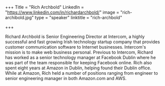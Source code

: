 +++
Title = "Rich Archbold"
LinkedIn = "https://www.linkedin.com/in/richardarchbold/"
image = "rich-archibold.jpg"
type = "speaker"
linktitle = "rich-archbold"

+++

Richard Archbold is Senior Engineering Director at Intercom, a highly successful and fast growing Irish technology startup company that provides customer communication software to Internet businesses. Intercom's mission is to make web business personal. Previous to Intercom, Richard has worked as a senior technology manager at Facebook Dublin where he was part of the team responsible for keeping Facebook online. Rich also spent eight years at Amazon in Dublin, helping found their Dublin office. While at Amazon, Rich held a number of positions ranging from engineer to senior engineering manager in both Amazon.com and AWS.
